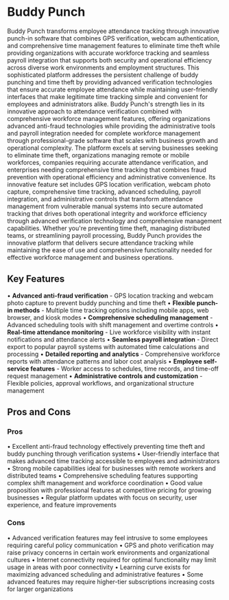 # Buddy Punch

Buddy Punch transforms employee attendance tracking through innovative punch-in software that combines GPS verification, webcam authentication, and comprehensive time management features to eliminate time theft while providing organizations with accurate workforce tracking and seamless payroll integration that supports both security and operational efficiency across diverse work environments and employment structures. This sophisticated platform addresses the persistent challenge of buddy punching and time theft by providing advanced verification technologies that ensure accurate employee attendance while maintaining user-friendly interfaces that make legitimate time tracking simple and convenient for employees and administrators alike. Buddy Punch's strength lies in its innovative approach to attendance verification combined with comprehensive workforce management features, offering organizations advanced anti-fraud technologies while providing the administrative tools and payroll integration needed for complete workforce management through professional-grade software that scales with business growth and operational complexity. The platform excels at serving businesses seeking to eliminate time theft, organizations managing remote or mobile workforces, companies requiring accurate attendance verification, and enterprises needing comprehensive time tracking that combines fraud prevention with operational efficiency and administrative convenience. Its innovative feature set includes GPS location verification, webcam photo capture, comprehensive time tracking, advanced scheduling, payroll integration, and administrative controls that transform attendance management from vulnerable manual systems into secure automated tracking that drives both operational integrity and workforce efficiency through advanced verification technology and comprehensive management capabilities. Whether you're preventing time theft, managing distributed teams, or streamlining payroll processing, Buddy Punch provides the innovative platform that delivers secure attendance tracking while maintaining the ease of use and comprehensive functionality needed for effective workforce management and business operations.

## Key Features

• **Advanced anti-fraud verification** - GPS location tracking and webcam photo capture to prevent buddy punching and time theft
• **Flexible punch-in methods** - Multiple time tracking options including mobile apps, web browser, and kiosk modes
• **Comprehensive scheduling management** - Advanced scheduling tools with shift management and overtime controls
• **Real-time attendance monitoring** - Live workforce visibility with instant notifications and attendance alerts
• **Seamless payroll integration** - Direct export to popular payroll systems with automated time calculations and processing
• **Detailed reporting and analytics** - Comprehensive workforce reports with attendance patterns and labor cost analysis
• **Employee self-service features** - Worker access to schedules, time records, and time-off request management
• **Administrative controls and customization** - Flexible policies, approval workflows, and organizational structure management

## Pros and Cons

### Pros
• Excellent anti-fraud technology effectively preventing time theft and buddy punching through verification systems
• User-friendly interface that makes advanced time tracking accessible to employees and administrators
• Strong mobile capabilities ideal for businesses with remote workers and distributed teams
• Comprehensive scheduling features supporting complex shift management and workforce coordination
• Good value proposition with professional features at competitive pricing for growing businesses
• Regular platform updates with focus on security, user experience, and feature improvements

### Cons
• Advanced verification features may feel intrusive to some employees requiring careful policy communication
• GPS and photo verification may raise privacy concerns in certain work environments and organizational cultures
• Internet connectivity required for optimal functionality may limit usage in areas with poor connectivity
• Learning curve exists for maximizing advanced scheduling and administrative features
• Some advanced features may require higher-tier subscriptions increasing costs for larger organizations